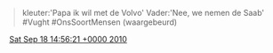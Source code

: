 > kleuter:'Papa ik wil met de Volvo' Vader:'Nee, we nemen de Saab' \#Vught \#OnsSoortMensen \(waargebeurd\)

<img src="../../media/tweet.ico" width="12" /> [Sat Sep 18 14:56:21 +0000 2010](https://twitter.com/DromerDenker/status/24854495870)